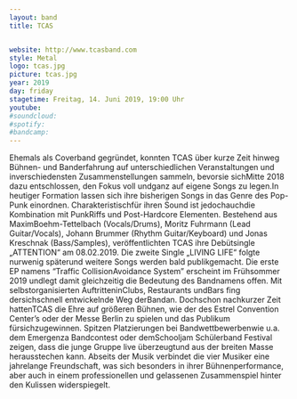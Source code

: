 ```yaml
---
layout: band
title: TCAS


website: http://www.tcasband.com
style: Metal
logo: tcas.jpg
picture: tcas.jpg
year: 2019
day: friday
stagetime: Freitag, 14. Juni 2019, 19:00 Uhr
youtube:
#soundcloud:
#spotify:
#bandcamp:
---
```


Ehemals als Coverband gegründet, konnten TCAS über kurze Zeit hinweg Bühnen- und
Banderfahrung auf unterschiedlichen Veranstaltungen und inverschiedensten Zusammenstellungen
sammeln, bevorsie sichMitte 2018 dazu entschlossen, den Fokus voll undganz auf eigene Songs zu
legen.In heutiger Formation lassen sich ihre bisherigen Songs in das Genre des Pop-Punk einordnen.
Charakteristischfür ihren Sound ist jedochauchdie Kombination mit PunkRiffs und Post-Hardcore
Elementen. Bestehend aus MaximBoehm-Tettelbach (Vocals/Drums), Moritz Fuhrmann (Lead
Guitar/Vocals), Johann Brummer (Rhythm Guitar/Keyboard) und Jonas Kreschnak (Bass/Samples),
veröffentlichten TCAS ihre Debütsingle „ATTENTION“ am 08.02.2019. Die zweite Single „LIVING
LIFE“ folgte nurwenig späterund weitere Songs werden bald publikgemacht. Die erste EP namens
“Traffic CollisionAvoidance System” erscheint im Frühsommer 2019 undlegt damit gleichzeitig die
Bedeutung des Bandnamens offen. Mit selbstorganisierten AuftritteninClubs, Restaurants undBars
fing dersichschnell entwickelnde Weg derBandan. Dochschon nachkurzer Zeit hattenTCAS die
Ehre auf größeren Bühnen, wie der des Estrel Convention Center’s oder der Messe Berlin zu spielen
und das Publikum fürsichzugewinnen. Spitzen Platzierungen bei Bandwettbewerbenwie u.a. dem
Emergenza Bandcontest oder demSchooljam Schülerband Festival zeigen, dass die junge Gruppe
live überzeugtund aus der breiten Masse herausstechen kann. Abseits der Musik verbindet die vier
Musiker eine jahrelange Freundschaft, was sich besonders in ihrer Bühnenperformance, aber auch
in einem professionellen und gelassenen Zusammenspiel hinter den Kulissen widerspiegelt.
